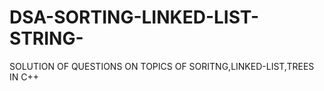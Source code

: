 # DSA-SORTING-LINKED-LIST-STRING-
SOLUTION OF QUESTIONS ON TOPICS OF SORITNG,LINKED-LIST,TREES  IN C++

